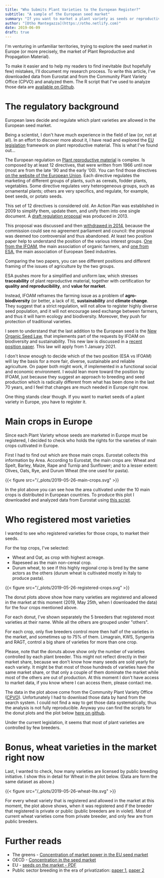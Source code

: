 ```yaml
---
title: "Who Submits Plant Varieties to the European Register?"
subtitle: "A sample of the European seed market"
summary: "If you want to market a plant variety as seeds or reproductive material, you must register that plant variety to certify that it is distinct, uniform and stable and that it has a potential value for cultivation. The European plant variety registration process has been criticized for favoring big companies, and thus, accentrating the seed market in few hands. I explored the European Register of Varieties to check which plant seed is allowed in the market and which company holds the rights."
author: "[Otho Mantegazza](https://otho.netlify.com)"
date: 2019-06-09
draft: true
---
```


I'm venturing in unfamiliar territories, trying to explore the seed market in Europe (or more precisely, the market of Plant Reproductive and Propagation Material).

To make it easier and to help my readers to find inevitable (but hopefully few) mistakes, I'll document my research process. To write this article, I've downloaded data from Eurostat and from the Community Plant Variety Office (CPVO) and analyzed them. The R script that I've used to analyze those data are [available on Github](https://github.com/othomantegazza/sunday-blues/tree/master/content/post).

# The regulatory background

European laws decide and regulate which plant varieties are allowed in the European seed market.

Being a scientist, I don't have much experience in the field of law (or, not at all). In an effort to discover more about it, I have read and explored the [EU legislation](https://ec.europa.eu/food/plant/plant_propagation_material/legislation_en) framework on plant reproductive material. This is what I've found out...

The European regulation on [Plant reproductive material](https://www.euroseeds.eu/biodiversity-genetic-resources/plant-reproductive-material-seed-health) is complex. Is composed by at least 12 directives, that were written from 1966 until now (most are from the late '90 and the early '00). You can find those directives [on the website of the European Union](https://ec.europa.eu/food/plant/plant_propagation_material/legislation/review_eu_rules_en). Each directive regulates the marketing of different groups of plants, such as cereals, fodder plants, vegetables. Some directive regulates very heterogeneous groups, such as ornamental plants; others are very specifics, and regulate, for example, beet seeds, or potato seeds.   

This set of 12 directives is considered old. An Action Plan was established in 2009 to simplify them, update them, and unify them into one single document. A [draft regulation proposal](https://eur-lex.europa.eu/legal-content/EN/TXT/?uri=CELEX:52013PC0262) was produced in 2013.

This proposal was discussed and then [withdrawed in 2014](https://www.euroseeds.eu/commission-withdraws-proposal-new-eu-seed-law), because the commission could see no agreement parliament and council: the proposal was deemed too controversial and thus abandoned. At least two position paper help to understand the position of the various interest groups. [One from the IFOAM](https://www.ifoam-eu.org/sites/default/files/page/files/ifoameu_policy_seed_position20130530_0.pdf), the main association of organic farmers, and [one from ESA](https://www.euroseeds.eu/esa130670-esa-position-paper-plant-reproductive-material), the main association of European Seed industries.

Comparing the two papers, you can see different positions and different framing of the issues of agriculture by the two groups. 

ESA pushes more for a simplified and uniform law, which stresses **traceability** of plant reproductive material, together with certification for **quality and reproducibility**, and **value for market**.

Instead, IFOAM reframes the farming issue as a problem of **agro-biodiversity** (or better, a lack of it), **sustainability** and **climate change**. They suggest that a strict regulation, will not allow to register highly diverse seed population, and it will not encourage seed exchange between farmers, and thus it will harm ecology and biodiversity. Moreover, they push for protection of traditional varieties.

I seem to understand that the last addition to the European seed is the [New Organic Seed Law](https://www.consilium.europa.eu/en/press/press-releases/2018/05/22/organic-farming-new-eu-rules-adopted/), that implements part of the requests by IFOAM on biodiversity and sustainability. This new law is discussed in a [recent position paper](https://www.ifoam-eu.org/sites/default/files/ifoam_eu_policy_seed_positionpaper_20190529.pdf). This law will apply from 1 January 2021.

I don't know enough to decide which of the two position (ESA vs IFOAM) will lay the basis for a more fair, diverse, sustainable and reliable agriculture. On paper both might work, if implemented in a functional social and economic environment. I would lean more toward the position by IFOAM, just because they suggest an approach to breeding and seed production which is radically different from what has been done in the last 70 years, and I feel that changes are much needed in Europe right now.

One thing stands clear though. If you want to market seeds of a plant variety in Europe, you have to register it.

# Main crops in Europe

Since each Plant Variety whose seeds are marketed in Europe must be registered, I decided to check who holds the rights for the varieties of main crops cultivated in Europe.

First I had to find out which are those main crops. Eurostat collects this information by Area. According to Eurostat, the main crops are: Wheat and Spelt, Barley, Maize, Rape and Turnip and Sunflower; and to a lesser extent: Olives, Oats, Rye, and Durum Wheat (the one used for pasta).

{{< figure src="/_plots/2019-05-26-main-crops.svg" >}}

In the plot above you can see how the area cultivated under the 10 main crops is distributed in European countries. To produce this plot I downloaded and analyzed data from Eurostat using [this script](https://github.com/othomantegazza/sunday-blues/blob/master/content/post/2019-05-26-eu-varieties-eurostat.R).

# Who registered most varieties

I wanted to see who registered varieties for those crops, to market their seeds.

For the top crops, I've selected:

- Wheat and Oat, as crop with highest acreage.
- Rapeseed as the main non-cereal crop.
- Durum wheat, to see if this highly regional crop is bred by the same actors as the others (durum wheat is cultivated mostly in Italy to produce pasta).

{{< figure src="/_plots/2019-05-26-registered-crops.svg" >}}

The donut plots above show how many varieties are registered and allowed in the market at this moment (2019, May 25th, when I downloaded the data) for the four crops mentioned above.

For each donut, I've shown separately the 5 breeders that registered most varieties at their name. While all the others are grouped under "others".

For each crop, only five breeders control more then half of the varieties in the market, and sometimes up to 75% of them. Limagrain, KWS, Syngenta and RAGT, control a big share of varieties for more than one crop.

Please, note that the donuts above show only the number of varieties controlled by each plant breeder. This might not reflect directly in their market share, because we don't know how many seeds are sold yearly for each variety. It might be that most of those hundreds of varieties have the same market share, or that only a couple of them dominate the market while most of the others are out of production. At this moment I don't have access to market data, if you know where I can access them, please contact me.

The data in the plot above come from the Community Plant Variety Office ([CPVO](https://europa.eu/european-union/about-eu/agencies/cpvo_en)). Unfortunately I had to download those data by hand from the search system. I could not find a way to get those data systematically, thus the analysis is not fully reproducible. Anyway you can find the scripts for the donut plots and the plot below [here on github](https://github.com/othomantegazza/sunday-blues/blob/master/content/post/2019-05-26-eu-varieties-donut.R).

Under the current legislation, it seems that most of plant varieties are controlled by few breeders.

# Bonus, wheat varieties in the market right now

Last, I wanted to check, how many varieties are licensed by public breeding initiative. I show this in detail for Wheat in the plot below. (Data are form the same dataset as above.)

{{< figure src="/_plots/2019-05-26-wheat-lite.svg" >}}

For every wheat variety that is registered and allowed in the market at this moment, the plot above shows, when it was registered and if the breeder that registered is private or public (public breeders are in violet). Most of current wheat varieties come from private breeder, and only few are from public breeders.


<!-- 
- What are the crops most used??
 
Eurostat

1. Cereals
3. Wheat/Spelt
2. Fodder
4. grazing
5. Barley
6. Maize (4802)
7. Rape
8. Olive
9. Oats
10. Sunflowers
11. Vineyards
12. Rye
13. Durum wheat
-->

# Further reads

- The greens - [Concentration of market power in the EU seed market](https://www.greens-efa.eu/en/article/document/concentration-of-market-power-in-the-eu-seed-market/)
- OECD - [Concentration in the seed market](https://www.oecd.org/publications/concentration-in-seed-markets-9789264308367-en.htm)
- EU - [seeds on the market - PDF](https://www.europarl.europa.eu/RegData/bibliotheque/briefing/2013/130547/LDM_BRI(2013)130547_REV1_EN.pdf)
- Public sector breeding in the era of privatization: [paper 1](https://www.researchgate.net/publication/23516896_Public_Sector_Plant_Breeding_In_A_Privatizing_World), [paper 2](https://www.researchgate.net/publication/42765146_Public_Plant_Breeding_in_an_Era_of_Privatisation)
